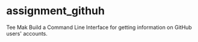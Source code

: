 # assignment_githuh
Tee Mak
Build a Command Line Interface for getting information on GitHub users' accounts.
